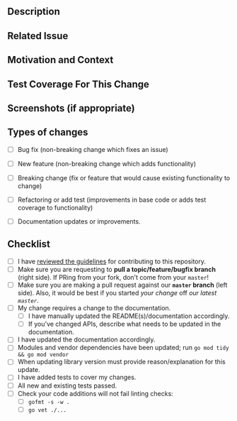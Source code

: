 ## Description
<!-- Describe your changes in detail -->

## Related Issue
<!-- This project only accepts pull requests related to open issues -->
<!-- If suggesting a new feature or change, please discuss it in an issue first -->
<!-- If fixing a bug, there should be an issue describing it with steps to reproduce -->
<!-- Please link to the issue here -->

## Motivation and Context
<!-- Why is this change required? What problem does it solve? -->

## Test Coverage For This Change
<!-- Please describe in detail how you tested your changes -->
<!-- Include details of your testing environment, and the tests you ran to see how your change affects other areas of
the code, etc. -->

## Screenshots (if appropriate)

## Types of changes
<!-- What types of changes does your code introduce? Put an `x` in all the boxes that apply: -->
- [ ] Bug fix (non-breaking change which fixes an issue)
- [ ] New feature (non-breaking change which adds functionality)
- [ ] Breaking change (fix or feature that would cause existing functionality to change)
- [ ] Refactoring or add test (improvements in base code or adds test coverage to functionality)
- [ ] Documentation updates or improvements.


## Checklist
<!-- Go over all the following points, and put an `x` in all the boxes that apply -->
<!-- If you're unsure about any of these, don't hesitate to ask; we're here to help! -->
- [ ] I have [reviewed the guidelines](./CONTRIBUTING.md) for contributing to this repository.
- [ ] Make sure you are requesting to **pull a topic/feature/bugfix branch** (right side). If PRing from your fork, don't come from your `master`!
- [ ] Make sure you are making a pull request against our **`master` branch** (left side). Also, it would be best if you started *your change* off *our latest `master`*.
- [ ] My change requires a change to the documentation.
     - [ ] I have manually updated the README(s)/documentation accordingly.
     - [ ] If you've changed APIs, describe what needs to be updated in the documentation.
- [ ] I have updated the documentation accordingly.
- [ ] Modules and vendor dependencies have been updated; run `go mod tidy && go mod vendor`
- [ ] When updating library version must provide reason/explanation for this update.
- [ ] I have added tests to cover my changes.
- [ ] All new and existing tests passed.
- [ ] Check your code additions will not fail linting checks:
    - [ ] `gofmt -s -w .`
    - [ ] `go vet ./...`
